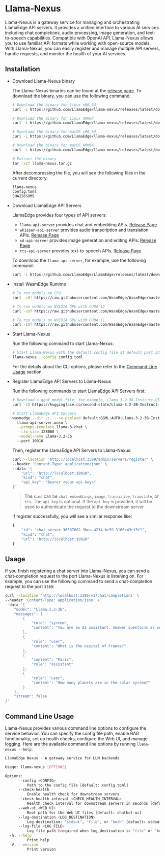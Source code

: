 # Llama-Nexus

Llama-Nexus is a gateway service for managing and orchestrating LlamaEdge API servers. It provides a unified interface to various AI services including chat completions, audio processing, image generation, and text-to-speech capabilities. Compatible with OpenAI API, Llama-Nexus allows you to use familiar API formats while working with open-source models. With Llama-Nexus, you can easily register and manage multiple API servers, handle requests, and monitor the health of your AI services.

## Installation

- Download Llama-Nexus binary

  The Llama-Nexus binaries can be found at the [release page](https://github.com/llamaedge/llamaedge-nexus/releases). To download the binary, you can use the following command:

  ```bash
  # Download the binary for Linux x86_64
  curl -L https://github.com/LlamaEdge/llama-nexus/releases/latest/download/llama-nexus-unknown-linux-gnu-aarch64.tar.gz -o llama-nexus.tar.gz

  # Download the binary for Linux ARM64
  curl -L https://github.com/LlamaEdge/llama-nexus/releases/latest/download/llama-nexus-unknown-linux-gnu-x86_64.tar.gz -o llama-nexus.tar.gz

  # Download the binary for macOS x86_64
  curl -L https://github.com/LlamaEdge/llama-nexus/releases/latest/download/llama-nexus-apple-darwin-x86_64.tar.gz -o llama-nexus.tar.gz

  # Download the binary for macOS ARM64
  curl -L https://github.com/LlamaEdge/llama-nexus/releases/latest/download/llama-nexus-apple-darwin-aarch64.tar.gz -o llama-nexus.tar.gz

  # Extract the binary
  tar -xzf llama-nexus.tar.gz
  ```

  After decompressing the file, you will see the following files in the current directory.

  ```bash
  llama-nexus
  config.toml
  SHA256SUMS
  ```

- Download LlamaEdge API Servers

  LlamaEdge provides four types of API servers:

  - `llama-api-server` provides chat and embedding APIs. [Release Page](https://github.com/LlamaEdge/LlamaEdge/releases)
  - `whisper-api-server` provides audio transcription and translation APIs. [Release Page](https://github.com/LlamaEdge/whisper-api-server/releases)
  - `sd-api-server` provides image generation and editing APIs. [Release Page](https://github.com/LlamaEdge/sd-api-server/releases)
  - `tts-api-server` provides text-to-speech APIs. [Release Page](https://github.com/LlamaEdge/tts-api-server/releases)

  To download the `llama-api-server`, for example, use the following command:

  ```bash
  curl -L https://github.com/LlamaEdge/LlamaEdge/releases/latest/download/llama-api-server.wasm -o llama-api-server.wasm
  ```

- Install WasmEdge Runtime

  ```bash
  # To run models on CPU
  curl -sSf https://raw.githubusercontent.com/WasmEdge/WasmEdge/master/utils/install_v2.sh | bash -s -- -v 0.14.1

  # To run models on NVIDIA GPU with CUDA 12
  curl -sSf https://raw.githubusercontent.com/WasmEdge/WasmEdge/master/utils/install_v2.sh | bash -s -- -v 0.14.1 --ggmlbn=12

  # To run models on NVIDIA GPU with CUDA 11
  curl -sSf https://raw.githubusercontent.com/WasmEdge/WasmEdge/master/utils/install_v2.sh | bash -s -- -v 0.14.1 --ggmlbn=11
  ```

- Start Llama-Nexus

  Run the following command to start Llama-Nexus:

  ```bash
  # Start Llama-Nexus with the default config file at default port 3389
  llama-nexus --config config.toml
  ```

  For the details about the CLI options, please refer to the [Command Line Usage](#command-line-usage) section.

- Register LlamaEdge API Servers to Llama-Nexus

  Run the following commands to start LlamaEdge API Servers first:

  ```bash
  # Download a gguf model file, for example, Llama-3.2-3B-Instruct-Q5_K_M.gguf
  curl -LO https://huggingface.co/second-state/Llama-3.2-3B-Instruct-GGUF/resolve/main/Llama-3.2-3B-Instruct-Q5_K_M.gguf

  # Start LlamaEdge API Servers
  wasmedge --dir .:. --nn-preload default:GGML:AUTO:Llama-3.2-3B-Instruct-Q5_K_M.gguf \
    llama-api-server.wasm \
    --prompt-template llama-3-chat \
    --ctx-size 128000 \
    --model-name Llama-3.2-3b
    --port 10010
  ```

  Then, register the LlamaEdge API Servers to Llama-Nexus:

  ```bash
  curl --location 'http://localhost:3389/admin/servers/register' \
  --header 'Content-Type: application/json' \
  --data '{
      "url": "http://localhost:10010",
      "kind": "chat",
      "api_key": "Bearer <your-api-key>"
  }'
  ```

  > The `kind` can be `chat`, `embeddings`, `image`, `transcribe`, `translate`, or `tts`.
  > The `api_key` is optional. If the `api_key` is provided, it will be used to authenticate the request to the downstream server.

  If register successfully, you will see a similar response like:

  ```bash
  {
      "id": "chat-server-36537062-9bea-4234-bc59-3166c43cf3f1",
      "kind": "chat",
      "url": "http://localhost:10010"
  }
  ```

## Usage

If you finish registering a chat server into Llama-Nexus, you can send a chat-completion request to the port Llama-Nexus is listening on. For example, you can use the following command to send a chat-completion request to the port `3389`:

```bash
curl --location 'http://localhost:3389/v1/chat/completions' \
--header 'Content-Type: application/json' \
--data '{
    "model": "Llama-3.2-3b",
    "messages": [
        {
            "role": "system",
            "content": "You are an AI assistant. Answer questions as concisely and accurately as possible."
        },
        {
            "role": "user",
            "content": "What is the capital of France?"
        },
        {
            "content": "Paris",
            "role": "assistant"
        },
        {
            "role": "user",
            "content": "How many planets are in the solar system?"
        }
    ],
    "stream": false
}'
```

## Command Line Usage

Llama-Nexus provides various command line options to configure the service behavior. You can specify the config file path, enable RAG functionality, set up health checks, configure the Web UI, and manage logging. Here are the available command line options by running `llama-nexus --help`:

```bash
LlamaEdge Nexus - A gateway service for LLM backends

Usage: llama-nexus [OPTIONS]

Options:
      --config <CONFIG>
          Path to the config file [default: config.toml]
      --check-health
          Enable health check for downstream servers
      --check-health-interval <CHECK_HEALTH_INTERVAL>
          Health check interval for downstream servers in seconds [default: 60]
      --web-ui <WEB_UI>
          Root path for the Web UI files [default: chatbot-ui]
      --log-destination <LOG_DESTINATION>
          Log destination: "stdout", "file", or "both" [default: stdout]
      --log-file <LOG_FILE>
          Log file path (required when log_destination is "file" or "both")
  -h, --help
          Print help
  -V, --version
          Print version
```

